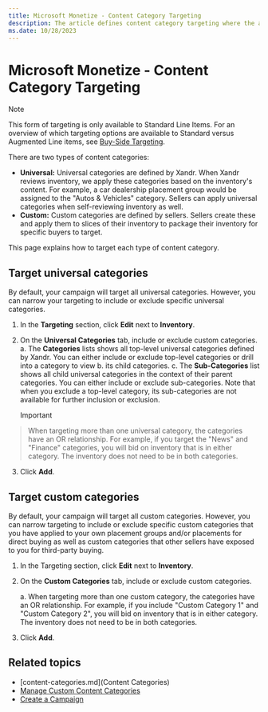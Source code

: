 ```yaml
---
title: Microsoft Monetize - Content Category Targeting
description: The article defines content category targeting where the argeting is only available to Standard Line Items.
ms.date: 10/28/2023
---
```


# Microsoft Monetize - Content Category Targeting

> [!NOTE]
> This form of targeting is only available to Standard Line Items. For an overview of which targeting options are available to Standard versus Augmented Line items, see
> [Buy-Side Targeting](buy-side-targeting.md).

There are two types of content categories:

- **Universal:** Universal categories are defined by Xandr. When Xandr reviews inventory, we apply these categories based on the inventory's content. For example, a car dealership placement group would be assigned to the "Autos & Vehicles" category. Sellers can apply universal categories when self-reviewing inventory as well.
- **Custom:** Custom categories are defined by sellers. Sellers create these and apply them to slices of their inventory to package their inventory for specific buyers to target.

This page explains how to target each type of content category.

## Target universal categories

By default, your campaign will target all universal categories. However, you can narrow your targeting to include or exclude specific universal categories.

1.  In the **Targeting** section, click **Edit** next to **Inventory**.
1.  On the **Universal Categories** tab, include or exclude custom categories.
    a. The **Categories** lists shows all top-level universal categories defined by Xandr. You can either include or exclude top-level categories or drill into a category to view
    b. its child categories.
    c. The **Sub-Categories** list shows all child universal categories in the context of their parent categories. You can either include or exclude sub-categories. Note that when you exclude a top-level category, its sub-categories are not available for further inclusion or exclusion.

      > [!IMPORTANT]
  >  When targeting more than one universal category, the categories have an OR relationship. For example, if you target the "News" and "Finance" categories, you will bid on inventory that is in either category. The inventory does not need to be in both categories.

3.  Click **Add**.

## Target custom categories

By default, your campaign will target all custom categories. However, you can narrow targeting to include or exclude specific custom categories that you have applied to your own placement groups and/or placements for direct buying as well as custom categories that other sellers have exposed to you for third-party buying.

1.  In the Targeting section, click **Edit** next to **Inventory**.

1.  On the **Custom Categories** tab, include or exclude custom categories.

    a. When targeting more than one custom category, the categories have an OR relationship. For example, if you include "Custom Category 1" and "Custom Category 2", you will bid on inventory that is in either category. The inventory does not need to be in both categories.

1.  Click **Add**.

## Related topics

- [content-categories.md](Content Categories)
- [Manage Custom Content Categories](manage-custom-content-categories.md)
- [Create a Campaign](create-a-campaign.md)
